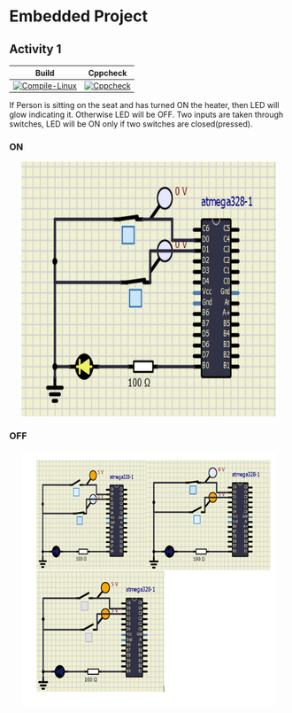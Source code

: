 # Embedded Project
## Activity 1
|Build|Cppcheck|
|:--:|:--:|
|[![Compile-Linux](https://github.com/Archana-Athreya/EmbeddedCProj/actions/workflows/compile.yml/badge.svg)](https://github.com/Archana-Athreya/EmbeddedCProj/actions/workflows/compile.yml)|[![Cppcheck](https://github.com/Archana-Athreya/EmbeddedCProj/actions/workflows/code.yml/badge.svg)](https://github.com/Archana-Athreya/EmbeddedCProj/actions/workflows/code.yml)|

If Person is sitting on the seat and has turned ON the heater, then LED will glow indicating it. Otherwise LED will be OFF. Two inputs are taken through switches, LED will be ON only if two switches are closed(pressed).
### ON
<p align="center">
  <img width="460" height="460" src="https://github.com/Archana-Athreya/EmbeddedCProj/blob/f7028b1600c112159b4dd777bf7dfdb8f333f482/simulation/LEDON.png ">
</p>

### OFF
<p align="center">
  <img width="460" height="460" src="https://github.com/Archana-Athreya/EmbeddedCProj/blob/f7028b1600c112159b4dd777bf7dfdb8f333f482/simulation/LEDOFF.png ">
</p>


